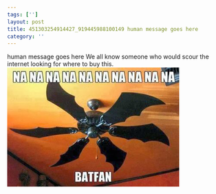 ```yaml
---
tags: ['']
layout: post
title: 451303254914427_919445988100149 human message goes here
category: ''
---
```

human message goes here
We all know someone who would scour the internet looking for where to buy this.
![451303254914427_919445988100149](/uploads/2015-3-7-451303254914427_919445988100149-human-message-goes-here.jpg)
